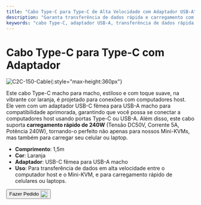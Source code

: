 ```yaml
---
title: "Cabo Type-C para Type-C de Alta Velocidade com Adaptador USB-A"
description: "Garanta transferência de dados rápida e carregamento com nosso cabo Type-C para Type-C de alta velocidade, completo com um adaptador USB-A para versatilidade."
keywords: "cabo Type-C, adaptador USB-A, transferência de dados rápida, carregamento de alta velocidade"
---
```


# Cabo Type-C para Type-C com Adaptador

![C2C-150-Cable](https://assets.openterface.com/images/product/part/OP-05-CABLE150-C2C.webp){:style="max-height:360px"}

Este cabo Type-C macho para macho, estiloso e com toque suave, na vibrante cor laranja, é projetado para conexões com computadores host. Ele vem com um adaptador USB-C fêmea para USB-A macho para compatibilidade aprimorada, garantindo que você possa se conectar a computadores host usando portas Type-C ou USB-A. Além disso, este cabo suporta **carregamento rápido de 240W** (Tensão DC50V, Corrente 5A, Potência 240W), tornando-o perfeito não apenas para nossos Mini-KVMs, mas também para carregar seu celular ou laptop.

- **Comprimento**: 1,5m
- **Cor**: Laranja
- **Adaptador**: USB-C fêmea para USB-A macho
- **Uso**: Para transferência de dados em alta velocidade entre o computador host e o Mini-KVM, e para carregamento rápido de celulares ou laptops.

<button class="md-button" onclick="window.location.href='https://shop.techxartisan.com/products/type-c-cable-with-usb-a-adapter-1-5m-4-11ft-240w-fast-charging-data-transfer-usb2-0'"> Fazer Pedido <img src="https://assets.openterface.com/images/trademark/txa.svg" alt="TxA Shop" style="vertical-align: middle; height: 20px;"></button>
